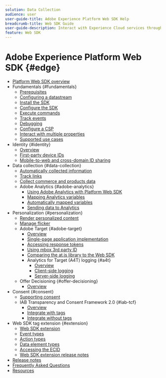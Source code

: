 ```yaml
---
solution: Data Collection
audience: user
user-guide-title: Adobe Experience Platform Web SDK Help
breadcrumb-title: Web SDK Guide
user-guide-description: Interact with Experience Cloud services through the Edge network.
feature: Web SDK
---
```


# Adobe Experience Platform Web SDK {#edge}

* [Platform Web SDK overview](home.md)
* Fundamentals {#fundamentals}
  * [Prerequisites](fundamentals/prerequisite.md)
  * [Configuring a datastream](fundamentals/datastreams.md)
  * [Install the SDK](fundamentals/installing-the-sdk.md)
  * [Configure the SDK](fundamentals/configuring-the-sdk.md)
  * [Execute commands](fundamentals/executing-commands.md)
  * [Track events](fundamentals/tracking-events.md)
  * [Debugging](fundamentals/debugging.md)
  * [Configure a CSP](fundamentals/configuring-a-csp.md)
  * [Interact with multiple properties](fundamentals/interacting-with-multiple-properties.md)
  * [Supported use cases](fundamentals/supported-use-cases.md)
* Identity {#identity}
  * [Overview](identity/overview.md)
  * [First-party device IDs](identity/first-party-device-ids.md)
  * [Mobile-to-web and cross-domain ID sharing](identity/id-sharing.md)
* Data collection {#data-collection}
  * [Automatically collected information](data-collection/automatic-information.md)
  * [Track links](data-collection/track-links.md)
  * [Collect commerce and products data](data-collection/collect-commerce-data.md)
  * Adobe Analytics {#adobe-analytics}
    * [Using Adobe Analytics with Platform Web SDK](data-collection/adobe-analytics/analytics-overview.md)
    * [Mapping Analytics variables](data-collection/adobe-analytics/manually-mapping-variables.md)
    * [Automatically mapped variables](data-collection/adobe-analytics/automatically-mapped-vars.md)
    * [Sending data to Analytics](data-collection/adobe-analytics/sending-data-to-analytics.md)
* Personalization {#personalization}
  * [Render personalized content](personalization/rendering-personalization-content.md)
  * [Manage flicker](personalization/manage-flicker.md)
  * Adobe Target {#adobe-target}
    * [Overview](personalization/adobe-target/target-overview.md)
    * [Single-page application implementation](personalization/adobe-target/spa-implementation.md)
    * [Accessing response tokens](personalization/adobe-target/accessing-response-tokens.md)
    * [Using mbox 3rd party ID](personalization/adobe-target/using-mbox-3rdpartyid.md)
    * [Comparing the at.js library to the Web SDK](personalization/adobe-target/web-sdk-atjs-comparison.md)
    * Analytics for Target (A4T) logging {#a4t}
      * [Overview](personalization/adobe-target/analytics-logging/overview.md)
      * [Client-side logging](personalization/adobe-target/analytics-logging/client-side.md)
      * [Server-side logging](personalization/adobe-target/analytics-logging/server-side.md)
  * Offer Decisioning {#offer-decisioning}
    * [Overview](personalization/offer-decisioning/offer-decisioning-overview.md)
* Consent {#consent}
  * [Supporting consent](consent/supporting-consent.md)
  * IAB Transparency and Consent Framework 2.0 {#iab-tcf}
    * [Overview](consent/iab-tcf/overview.md)
    * [Integrate with tags](consent/iab-tcf/with-launch.md)
    * [Integrate without tags](consent/iab-tcf/without-launch.md)
* Web SDK tag extension {#extension}
  * [Web SDK extension](extension/web-sdk-extension-configuration.md)
  * [Event types](extension/event-types.md)
  * [Action types](extension/action-types.md)
  * [Data element types](extension/data-element-types.md)
  * [Accessing the ECID](extension/accessing-the-ecid.md)
  * [Web SDK extension release notes](extension/web-sdk-ext-release-notes.md)
* [Release notes](release-notes.md)
* [Frequently Asked Questions](web-sdk-faq.md)
* [Resources](resources.md)
